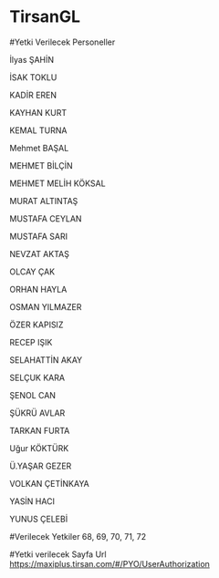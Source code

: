 # TirsanGL


#Yetki Verilecek Personeller

İlyas ŞAHİN

İSAK TOKLU

KADİR EREN

KAYHAN KURT

KEMAL TURNA

Mehmet BAŞAL

MEHMET BİLÇİN

MEHMET MELİH KÖKSAL

MURAT ALTINTAŞ

MUSTAFA CEYLAN

MUSTAFA SARI

NEVZAT AKTAŞ

OLCAY ÇAK

ORHAN HAYLA

OSMAN YILMAZER

ÖZER KAPISIZ

RECEP IŞIK

SELAHATTİN AKAY

SELÇUK KARA

ŞENOL CAN

ŞÜKRÜ AVLAR

TARKAN FURTA

Uğur KÖKTÜRK

Ü.YAŞAR GEZER

VOLKAN ÇETİNKAYA

YASİN HACI

YUNUS ÇELEBİ

#Verilecek Yetkiler
68, 69, 70, 71, 72

#Yetki verilecek Sayfa Url
https://maxiplus.tirsan.com/#/PYO/UserAuthorization
